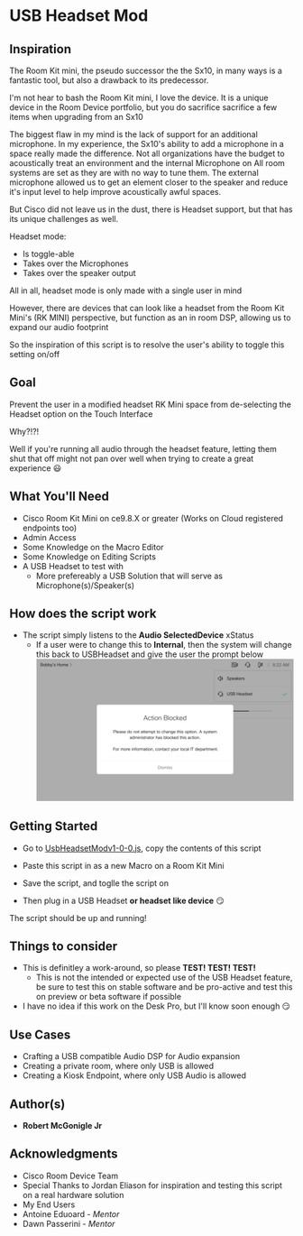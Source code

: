 # USB Headset Mod

## Inspiration

The Room Kit mini, the pseudo successor the the Sx10, in many ways is a fantastic tool, but also a drawback to its predecessor.

I'm not hear to bash the Room Kit mini, I love the device. It is a unique device in the Room Device portfolio, but you do sacrifice sacrifice a few items when upgrading from an Sx10

The biggest flaw in my mind is the lack of support for an additional microphone. In my experience, the Sx10's ability to add a microphone in a space really made the difference. Not all organizations have the budget to acoustically treat an environment and the internal Microphone on All room systems are set as they are with no way to tune them. The external microphone allowed us to get an element closer to the speaker and reduce it's input level to help improve acoustically awful spaces.

But Cisco did not leave us in the dust, there is Headset support, but that has its unique challenges as well.

Headset mode: 
* Is toggle-able
* Takes over the Microphones
* Takes over the speaker output

All in all, headset mode is only made with a single user in mind

However, there are devices that can look like a headset from the Room Kit Mini's (RK MINI) perspective, but function as an in room DSP, allowing us to expand our audio footprint

So the inspiration of this script is to resolve the user's ability to toggle this setting on/off

## Goal

Prevent the user in a modified headset RK Mini space from de-selecting the Headset option on the Touch Interface

Why?!?!

Well if you're running all audio through the headset feature, letting them shut that off might not pan over well when trying to create a great experience :smiley:

## What You'll Need

* Cisco Room Kit Mini on ce9.8.X or greater (Works on Cloud registered endpoints too)
* Admin Access
* Some Knowledge on the Macro Editor
* Some Knowledge on Editing Scripts
* A USB Headset to test with
  * More prefereably a USB Solution that will serve as Microphone(s)/Speaker(s) 

## How does the script work

* The script simply listens to the **Audio SelectedDevice** xStatus
  * If a user were to change this to **Internal**, then the system will change this back to USBHeadset and give the user the prompt below
  ![User Prompt-USB Headset](https://github.com/Bobby-McGonigle/Cisco-RoomDevice-Macro-Projects-Examples/blob/master/RK%20Mini%20USB%20Headset%20Mod/images/blockInternal%20Mode.png)

## Getting Started

* Go to [UsbHeadsetModv1-0-0.js](), copy the contents of this script
* Paste this script in as a new Macro on a Room Kit Mini
* Save the script, and toglle the script on

* Then plug in a USB Headset **or headset like device** :smirk:

The script should be up and running!

## Things to consider
* This is definitley a work-around, so please **TEST! TEST! TEST!**
  * This is not the intended or expected use of the USB Headset feature, be sure to test this on stable software and be pro-active and test this on preview or beta software if possible
* I have no idea if this work on the Desk Pro, but I'll know soon enough :smirk:

## Use Cases
* Crafting a USB compatible Audio DSP for Audio expansion
* Creating a private room, where only USB is allowed
* Creating a Kiosk Endpoint, where only USB Audio is allowed

## Author(s)

* **Robert McGonigle Jr**

## Acknowledgments

* Cisco Room Device Team
* Special Thanks to Jordan Eliason for inspiration and testing this script on a real hardware solution
* My End Users
* Antoine Eduoard - *Mentor*
* Dawn Passerini - *Mentor*
